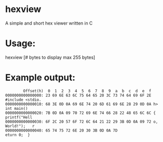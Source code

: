# hexview
A simple and short hex viewer written in C

# Usage:
hexview <file source> [# bytes to display max 255 bytes]

# Example output:
```
        Offset(h)  0  1  2  3  4  5  6  7  8  9  a  b  c  d  e  f
0000000000000000: 23 69 6E 63 6C 75 64 65 20 3C 73 74 64 69 6F 2E #include <stdio.
0000000000000010: 68 3E 0D 0A 69 6E 74 20 6D 61 69 6E 28 29 0D 0A h>  int main()
0000000000000020: 7B 0D 0A 09 70 72 69 6E 74 66 28 22 48 65 6C 6C {   printf("Hell
0000000000000030: 6F 2C 20 57 6F 72 6C 64 21 22 29 3B 0D 0A 09 72 o, World!");   r
0000000000000040: 65 74 75 72 6E 20 30 3B 0D 0A 7D                eturn 0;  }
```
